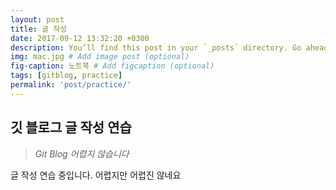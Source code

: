```yaml
---
layout: post
title: 글 작성
date: 2017-09-12 13:32:20 +0300
description: You’ll find this post in your `_posts` directory. Go ahead and edit it and re-build the site to see your changes. # Add post description (optional)
img: mac.jpg # Add image post (optional)
fig-caption: 노트북 # Add figcaption (optional)
tags: [gitblog, practice]
permalink: 'post/practice/'
---
```


## 깃 블로그 글 작성 연습

> _Git Blog 어렵지 않습니다_

글 작성 연습 중입니다. 어렵지만 어렵진 않네요
